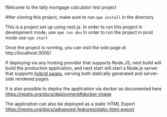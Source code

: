 Welcome to the tally mortgage calculator test project

  

After cloning this project, make sure to run `npm install` in the directory

  

This is a project set up using next.js. In order to run this project in development mode, use `npm run dev`
In order to run the project in prod mode use `npm start`

Once the project is running, you can visit the sole page at http://localhost:3000/

If deploying via any hosting provider that supports Node.JS, next build will build the production application, and next start will start a Node.js server that supports [hybrid pages](https://nextjs.org/docs/basic-features/pages), serving both statically generated and server-side rendered pages.

It is also possible to deploy the application via docker as documented here https://nextjs.org/docs/deployment#docker-image

The application can also be deployed as a static HTML Export
https://nextjs.org/docs/advanced-features/static-html-export